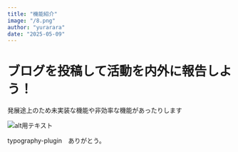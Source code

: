 ```yaml
---
title: "機能紹介"
image: "/8.png"
author: "yurarara"
date: "2025-05-09"
---
```


# ブログを投稿して活動を内外に報告しよう！

発展途上のため未実装な機能や非効率な機能があったりします

![alt用テキスト](/5.png)

typography-plugin　ありがとう。


